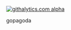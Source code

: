[![githalytics.com alpha](https://cruel-carlota.gopagoda.com/2c28f5d28536f49451b97561ff0af714 "githalytics.com")](http://githalytics.com/devforcemarketing/test3)

gopagoda
